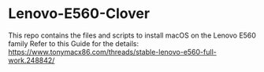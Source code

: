 # Lenovo-E560-Clover
This repo contains the files and scripts to install macOS on the Lenovo E560 family
Refer to this Guide for the details: https://www.tonymacx86.com/threads/stable-lenovo-e560-full-work.248842/